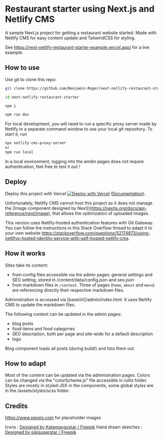 # Restaurant starter using Next.js and Netlify CMS

A sample Next.js project for getting a restaurant website started. Made with Netlify CMS for easy content update and TailwindCSS for styling.

See https://next-netlify-restaurant-starter-example.vercel.app/ for a live example.

## How to use

Use git to clone this repo:

```bash
git clone https://github.com/Benjamin-Roger/next-netlify-restaurant-starter.git

cd next-netlify-restaurant-starter

npm i

npm run dev

```

For local development, you will need to run a specific proxy server made by Netlify in a separate command window to use your local git repository. To start it, run
```bash
npx netlify-cms-proxy-server
or
npm run local
```
In a local environment, logging into the amdin pages does not require authentication, feel free to test it out !

## Deploy

Deploy this project with Vercel [![Deploy with Vercel](https://vercel.com/button)](https://vercel.com/import/project?template=https://github.com/Benjamin-Roger/next-netlify-restaurant-starter.git) ([Documentation](https://nextjs.org/docs/deployment)).

Unfortunately, Netlify CMS cannot host this project as it does not manage the [Image component designed by Next])(https://nextjs.org/docs/api-reference/next/image), that allows the optimization of uploaded images.

This version uses Netlify-hosted authentication features with Git Gateway. You can follow the instructions in this Stack Overflow thread to adapt it to your own website https://stackoverflow.com/questions/52174873/using-netlifys-hosted-identity-service-with-self-hosted-netlify-cms.


## How it works

Sites take its content: 
- from config files accessible via the admin pages: general settings and SEO setting, stored in /content/data/config.json and seo.json
- from markdown files in `/content`. Three of pages (`home`, `about` and `menu`) are referencing directly their respective markdown files.

Administration is accessed via \[baseUrl\]/admin/index.html. It uses Netlify CMS to update the markdown files.

The following content can be updated in the admin pages:
- blog posts
- food items and food categories
- SEO description, both per page and site-wide for a default description
- logo

Blog component loads all posts (during build!) and lists them out.


## How to adapt
Most of the content can be updated via the administration pages.
Colors can be changed via the "colorScheme.js" file accessible in /utils folder.
Styles are mostly in styled-JSX in the components, some global styles are in the /assets/styles/scss folder.


## Credits

https://www.pexels.com for placeholder images

Icons : [Designed by Katemangostar / Freepik](http://www.freepik.com)
Hand drawn sketches : [Designed by pikisuperstar / Freepik](http://www.freepik.com)
